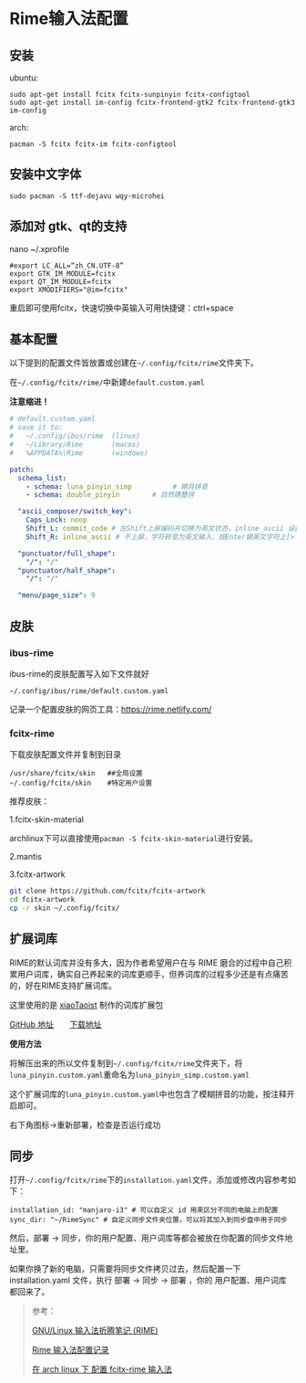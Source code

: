 # Rime输入法配置


## 安装
ubuntu:
```
sudo apt-get install fcitx fcitx-sunpinyin fcitx-configtool 
sudo apt-get install im-config fcitx-frontend-gtk2 fcitx-frontend-gtk3
im-config
```

<!--more-->

arch:

```
pacman -S fcitx fcitx-im fcitx-configtool
```

## 安装中文字体
```
sudo pacman -S ttf-dejavu wqy-microhei
```

## 添加对 gtk、qt的支持
 nano ~/.xprofile
```
#export LC_ALL=“zh_CN.UTF-8”
export GTK_IM_MODULE=fcitx
export QT_IM_MODULE=fcitx
export XMODIFIERS="@im=fcitx"
```

重启即可使用fcitx，快速切换中英输入可用快捷键：ctrl+space

## 基本配置
以下提到的配置文件皆放置或创建在`~/.config/fcitx/rime`文件夹下。

在`~/.config/fcitx/rime/`中新建`default.custom.yaml`

**注意缩进！**

```yaml
# default.custom.yaml
# save it to:
#   ~/.config/ibus/rime  (linux)
#   ~/Library/Rime       (macos)
#   %APPDATA%\Rime       (windows)

patch:
  schema_list:
    - schema: luna_pinyin_simp          # 朙月拼音
    - schema: double_pinyin        # 自然碼雙拼

  "ascii_composer/switch_key":
    Caps_Lock: noop
    Shift_L: commit_code # 左Shift上屏编码并切换为英文状态，inline_ascii 设[>
    Shift_R: inline_ascii # 不上屏，字符转变为英文输入，按Enter键英文字符上[>

  "punctuator/full_shape":
    "/": "/"
  "punctuator/half_shape":
    "/": "/"

  "menu/page_size": 9
```

## 皮肤
### ibus-rime
ibus-rime的皮肤配置写入如下文件就好

`~/.config/ibus/rime/default.custom.yaml`

记录一个配置皮肤的网页工具：https://rime.netlify.com/

### fcitx-rime
下载皮肤配置文件并复制到目录

```
/usr/share/fcitx/skin   ##全局设置
~/.config/fcitx/skin    #特定用户设置
```

推荐皮肤：

1.fcitx-skin-material

archlinux下可以直接使用`pacman -S fcitx-skin-material`进行安装。

2.mantis

3.fcitx-artwork
```bash
git clone https://github.com/fcitx/fcitx-artwork
cd fcitx-artwork
cp -r skin ~/.config/fcitx/
```

## 扩展词库
RIME的默认词库并没有多大，因为作者希望用户在与 RIME 磨合的过程中自己积累用户词库，确实自己养起来的词库更顺手，但养词库的过程多少还是有点痛苦的，好在RIME支持扩展词库。

这里使用的是 [xiaoTaoist](https://github.com/xiaoTaoist) 制作的词库扩展包

[GitHub 地址](https://github.com/xiaoTaoist/rime-dict)  [下载地址](https://github.com/Mogeko/blog-commits/releases/download/031/rime-dict.zip)

**使用方法**

将解压出来的所以文件复制到`~/.config/fcitx/rime`文件夹下，将`luna_pinyin.custom.yaml`重命名为`luna_pinyin_simp.custom.yaml`

这个扩展词库的`luna_pinyin.custom.yaml`中也包含了模糊拼音的功能，按注释开启即可。

右下角图标->重新部署，检查是否运行成功

## 同步
打开`~/.config/fcitx/rime`下的`installation.yaml`文件，添加或修改内容参考如下：
```
installation_id: "manjaro-i3" # 可以自定义 id 用来区分不同的电脑上的配置
sync_dir: "~/RimeSync" # 自定义同步文件夹位置，可以将其加入到同步盘中用于同步
```
然后，部署 -> 同步，你的用户配置、用户词库等都会被放在你配置的同步文件地址里。

如果你换了新的电脑，只需要将同步文件拷贝过去，然后配置一下 installation.yaml 文件，执行 部署 -> 同步 -> 部署 ，你的 用户配置、用户词库 都回来了。

> 参考：
> 
> [GNU/Linux 输入法折腾笔记 (RIME)](https://mogeko.me/2018/031/)
> 
> [Rime 输入法配置记录](https://10101.io/2019/01/30/rime-configuration)
> 
> [在 arch linux 下 配置 fcitx-rime 输入法](https://kelvin.mbioq.com/configuring-fcitxrime-input-method-under-arch-linux.html)
